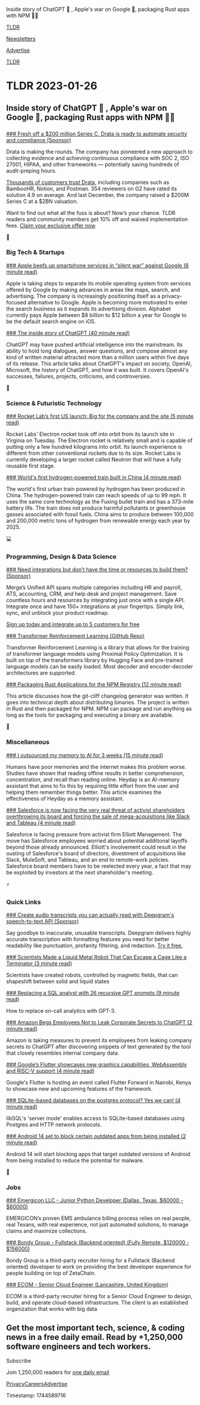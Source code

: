Inside story of ChatGPT 🤖 , Apple's war on Google 📱, packaging Rust apps with NPM 👨‍💻

[TLDR](/)

[Newsletters](/newsletters)

[Advertise](https://advertise.tldr.tech/)

[TLDR](/)

# TLDR 2023-01-26

## Inside story of ChatGPT 🤖 , Apple's war on Google 📱, packaging Rust apps with NPM 👨‍💻

### 

[### Fresh off a $200 million Series C, Drata is ready to automate security and compliance (Sponsor)](https://drata.com/partner/tldr?utm_source=tldr&amp;utm_medium=newsletter&amp;utm_campaign=DR_brand_tldr_all_ros_NA&amp;utm_content=request_a_demo&amp;utm_term=text)

Drata is making the rounds. The company has pioneered a new approach to collecting evidence and achieving continuous compliance with SOC 2, ISO 27001, HIPAA, and other frameworks — potentially saving hundreds of audit-preping hours.

[Thousands of customers trust Drata,](https://drata.com/partner/tldr?utm_source=tldr&utm_medium=newsletter&utm_campaign=DR_brand_tldr_all_ros_NA&utm_content=request_a_demo&utm_term=text) including companies such as BambooHR, Notion, and Postman. 354 reviewers on G2 have rated its solution 4.9 on average. And last December, the company raised a $200M Series C at a $2BN valuation.

Want to find out what all the fuss is about? Now’s your chance. TLDR readers and community members get 10% off and waived implementation fees. [Claim your exclusive offer now](https://drata.com/partner/tldr?utm_source=tldr&utm_medium=newsletter&utm_campaign=DR_brand_tldr_all_ros_NA&utm_content=request_a_demo&utm_term=text)

📱

### Big Tech & Startups

[### Apple beefs up smartphone services in “silent war” against Google (6 minute read)](https://arstechnica.com/gadgets/2023/01/apple-beefs-up-smartphone-services-in-silent-war-against-google/?utm_source=tldrnewsletter)

Apple is taking steps to separate its mobile operating system from services offered by Google by making advances in areas like maps, search, and advertising. The company is increasingly positioning itself as a privacy-focused alternative to Google. Apple is becoming more motivated to enter the search business as it expands its advertising division. Alphabet currently pays Apple between $8 billion to $12 billion a year for Google to be the default search engine on iOS.

[### The inside story of ChatGPT (40 minute read)](https://archive.ph/rRvx1?utm_source=tldrnewsletter)

ChatGPT may have pushed artificial intelligence into the mainstream. Its ability to hold long dialogues, answer questions, and compose almost any kind of written material attracted more than a million users within five days of its release. This article talks about ChatGPT's impact on society, OpenAI, Microsoft, the history of ChatGPT, and how it was built. It covers OpenAI's successes, failures, projects, criticisms, and controversies.

🚀

### Science & Futuristic Technology

[### Rocket Lab’s first US launch: Big for the company and the site (5 minute read)](https://arstechnica.com/science/2023/01/rocket-labs-first-us-launch-big-for-the-company-and-the-site/?utm_source=tldrnewsletter)

Rocket Labs' Electron rocket took off into orbit from its launch site in Virginia on Tuesday. The Electron rocket is relatively small and is capable of putting only a few hundred kilograms into orbit. Its launch experience is different from other conventional rockets due to its size. Rocket Labs is currently developing a larger rocket called Neutron that will have a fully reusable first stage.

[### World's first hydrogen-powered train built in China (4 minute read)](https://interestingengineering.com/innovation/china-first-hydrogen-powered-train?utm_source=tldrnewsletter)

The world's first urban train powered by hydrogen has been produced in China. The hydrogen-powered train can reach speeds of up to 99 mph. It uses the same core technology as the Fuxing bullet train and has a 373-mile battery life. The train does not produce harmful pollutants or greenhouse gasses associated with fossil fuels. China aims to produce between 100,000 and 200,000 metric tons of hydrogen from renewable energy each year by 2025.

💻

### Programming, Design & Data Science

[### Need integrations but don’t have the time or resources to build them? (Sponsor)](https://merge.dev/?utm_campaign=TLDR%20Q1%202023&amp;utm_source=sponsorship&amp;utm_medium=newsletter&amp;utm_content=developer%201%2F26)

Merge’s Unified API spans multiple categories including HR and payroll, ATS, accounting, CRM, and help desk and project management. Save countless hours and resources by integrating just once with a single API. Integrate once and have 150+ integrations at your fingertips. Simply link, sync, and unblock your product roadmap.

[Sign up today and integrate up to 5 customers for free](https://merge.dev/?utm_campaign=TLDR%20Q1%202023&utm_source=sponsorship&utm_medium=newsletter&utm_content=developer%201%2F26)

[### Transformer Reinforcement Learning (GitHub Repo)](https://github.com/lvwerra/trl?utm_source=tldrnewsletter)

Transformer Reinforcement Learning is a library that allows for the training of transformer language models using Proximal Policy Optimization. It is built on top of the transformers library by Hugging Face and pre-trained language models can be easily loaded. Most decoder and encoder-decoder architectures are supported.

[### Packaging Rust Applications for the NPM Registry (12 minute read)](https://blog.orhun.dev/packaging-rust-for-npm/?utm_source=tldrnewsletter)

This article discusses how the git-cliff changelog generator was written. It goes into technical depth about distributing binaries. The project is written in Rust and then packaged for NPM. NPM can package and run anything as long as the tools for packaging and executing a binary are available.

🎁

### Miscellaneous

[### I outsourced my memory to AI for 3 weeks (15 minute read)](https://www.businessinsider.com/i-outsourced-my-memory-remember-what-you-read-using-ai-2023-1?utm_source=Sailthru&amp;utm_medium=email&amp;utm_campaign=Insider%20Today%2C%2024%20Jan.%202023&amp;utm_term=INSIDER%20TODAY%20SEND%20LIST?utm_source=tldrnewsletter)

Humans have poor memories and the internet makes this problem worse. Studies have shown that reading offline results in better comprehension, concentration, and recall than reading online. Heyday is an AI-memory assistant that aims to fix this by requiring little effort from the user and helping them remember things better. This article examines the effectiveness of Heyday as a memory assistant.

[### Salesforce is now facing the very real threat of activist shareholders overthrowing its board and forcing the sale of mega-acquisitions like Slack and Tableau (4 minute read)](https://www.businessinsider.com/salesforce-activist-shareholders-elliott-changes-board-seats-slack-2023-1?utm_source=tldrnewsletter)

Salesforce is facing pressure from activist firm Elliott Management. The move has Salesforce employees worried about potential additional layoffs beyond those already announced. Elliott's involvement could result in the ousting of Salesforce's board of directors, divestment of acquisitions like Slack, MuleSoft, and Tableau, and an end to remote-work policies. Salesforce board members have to be reelected every year, a fact that may be exploited by investors at the next shareholder's meeting.

⚡

### Quick Links

[### Create audio transcripts you can actually read with Deepgram's speech-to-text API (Sponsor)](https://dpgr.am/429b24a)

Say goodbye to inaccurate, unusable transcripts. Deepgram delivers highly accurate transcription with formatting features you need for better readability like punctuation, profanity filtering, and redaction. [Try it free.](https://dpgr.am/429b24a)

[### Scientists Made a Liquid Metal Robot That Can Escape a Cage Like a Terminator (3 minute read)](https://www.vice.com/en/article/epzex7/scientists-made-a-liquid-metal-robot-that-can-escape-a-cage-like-a-t1000-terminator?utm_source=reddit.com?utm_source=tldrnewsletter)

Scientists have created robots, controlled by magnetic fields, that can shapeshift between solid and liquid states

[### Replacing a SQL analyst with 26 recursive GPT prompts (9 minute read)](https://www.patterns.app/blog/2023/01/18/crunchbot-sql-analyst-gpt/?utm_source=tldrnewsletter)

How to replace on-call analytics with GPT-3.

[### Amazon Begs Employees Not to Leak Corporate Secrets to ChatGPT (2 minute read)](https://futurism.com/the-byte/amazon-begs-employees-chatgpt?utm_source=tldrnewsletter)

Amazon is taking measures to prevent its employees from leaking company secrets to ChatGPT after discovering snippets of text generated by the tool that closely resembles internal company data.

[### Google’s Flutter showcases new graphics capabilities, WebAssembly and RISC-V support (4 minute read)](https://techcrunch.com/2023/01/25/googles-flutter-showcases-new-graphics-capabilities-webassembly-and-risc-v-support/?utm_source=tldrnewsletter)

Google's Flutter is hosting an event called Flutter Forward in Nairobi, Kenya to showcase new and upcoming features of the framework.

[### SQLite-based databases on the postgres protocol? Yes we can! (4 minute read)](https://blog.chiselstrike.com/sqlite-based-databases-on-the-postgres-protocol-yes-we-can-358e61171d65?utm_source=tldrnewsletter)

libSQL's 'server mode' enables access to SQLite-based databases using Postgres and HTTP network protocols.

[### Android 14 set to block certain outdated apps from being installed (2 minute read)](https://9to5google.com/2023/01/23/android-14-block-install-outdated-apps/?utm_source=tldrnewsletter)

Android 14 will start blocking apps that target outdated versions of Android from being installed to reduce the potential for malware.

💼

### Jobs

[### Emergicon LLC - Junior Python Developer (Dallas, Texas, $60000 - $80000)](https://tldr.tech/jobs/junior-python-developer/215)

EMERGICON’s proven EMS ambulance billing process relies on real people, real Texans, with real experience, not just automated solutions, to manage claims and maximize collections.

[### Bondy Group - Fullstack (Backend oriented) (Fully Remote, $120000 - $156000)](https://tldr.tech/jobs/fullstack-(backend-oriented)/212)

Bondy Group is a third-party recruiter hiring for a Fullstack (Backend oriented) developer to work on providing the best developer experience for people building on top of ZetaChain.

[### ECOM - Senior Cloud Engineer (Lancashire, United Kingdom)](https://tldr.tech/jobs/senior-cloud-engineer/206)

ECOM is a third-party recruiter hiring for a Senior Cloud Engineer to design, build, and operate cloud-based infrastructure. The client is an established organization that works with big data

## Get the most important tech, science, & coding news in a free daily email. Read by +1,250,000 software engineers and tech workers.

Subscribe

Join 1,250,000 readers for [one daily email](/api/latest/tech)

[Privacy](/privacy)[Careers](https://jobs.ashbyhq.com/tldr.tech)[Advertise](/tech/advertise)

Timestamp: 1744589716